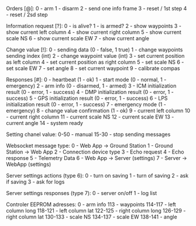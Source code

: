 Orders [@]:
0 - arm
1 - disarm
2 - send one info frame
3 - reset / 1st step
4 - reset / 2sd step

Information request [?]:
0 - is alive?
1 - is armed?
2 - show waypoints
3 - show current left column
4 - show current right column
5 - show current scale NS
6 - show current scale EW
7 - show current angle

Change value [!]:
0 - sending data (0 - false, 1 true)
1 - change waypoints sending index (int)
2 - change waypoint value (int)
3 - set current position as left column
4 - set current position as right column
5 - set scale NS
6 - set scale EW
7 - set angle
8 - set current waypoint
9 - calibrate compas

Responses [#]:
0 - heartbeat (1 - ok)
1 - start mode (0 - normal, 1 - emergency)
2 - arm info (0 - disarmed, 1 - armed)
3 - ICM initialization result (0 - error, 1 - success)
4 - DMP initialization result (0 - error, 1 - success)
5 - GPS initialization result (0 - error, 1 - success)
6 - LPS initialization result (0 - error, 1 - success)
7 - emergency mode (1 - emergency)
8 - change value confirmation (1 - ok)
9 - current left column
10 - current right column
11 - current scale NS
12 - current scale EW
13 - current angle
14 - system ready

Setting chanel value:
0-50 - manual
15-30 - stop sending messages


Websocket message type:
0 - Web App -> Ground Station
1 - Ground Station -> Web App
2 - Connection device type
3 - Echo request
4 - Echo response
5 - Telemetry Data
6 - Web App -> Server (settings)
7 - Server -> WebApp (settings)

Server settings actions (type 6):
0 - turn on saving
1 - turn of saving
2 - ask if saving
3 - ask for logs

Server settings responses (type 7):
0 - server on/off
1 - log list

Controler EEPROM adresses:
0 - arm info
113 - waypoints
114-117 - left column long
118-121 - left column lat
122-125 - right column long
126-129 - right column lat
130-133 - scale NS
134-137 - scale EW
138-141 - angle